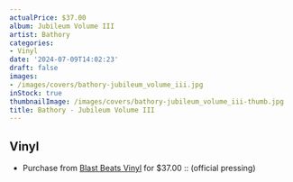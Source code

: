 ```yaml
---
actualPrice: $37.00
album: Jubileum Volume III
artist: Bathory
categories:
- Vinyl
date: '2024-07-09T14:02:23'
draft: false
images:
- /images/covers/bathory-jubileum_volume_iii.jpg
inStock: true
thumbnailImage: /images/covers/bathory-jubileum_volume_iii-thumb.jpg
title: Bathory - Jubileum Volume III
---
```


## Vinyl
* Purchase from [Blast Beats Vinyl](https://blastbeatsvinyl.com/products/bathory-jubileum-volume-iii-vinyl-record-lp-official-pressing) for $37.00 :: (official pressing)
